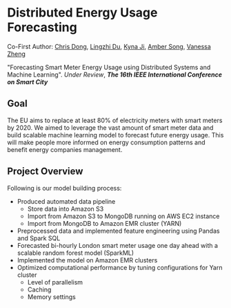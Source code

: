 # Distributed Energy Usage Forecasting
Co-First Author: [Chris Dong](https://github.com/dongchris), [Lingzhi Du](https://github.com/LenzDu), [Kyna Ji](https://github.com/feiran-kyna-ji), [Amber Song](https://github.com/ambersongzz), [Vanessa Zheng](https://github.com/VZ0624)

"Forecasting Smart Meter Energy Usage using Distributed Systems and Machine Learning". *Under Review*, ***The 16th IEEE International Conference on Smart City***

## Goal
The EU aims to replace at least 80% of electricity meters with smart meters by 2020. We aimed to leverage the vast amount of smart meter data and build scalable machine learning model to forecast future energy usage. This will make people more informed on energy consumption patterns and benefit energy companies management.

## Project Overview
Following is our model building process:
* Produced automated data pipeline
  - Store data into Amazon S3
  - Import from Amazon S3 to MongoDB running on AWS EC2 instance 
  - Import from MongoDB to Amazon EMR cluster (YARN)
* Preprocessed data and implemented feature engineering using Pandas and Spark SQL
* Forecasted bi-hourly London smart meter usage one day ahead with a scalable random forest model (SparkML)
* Implemented the model on Amazon EMR clusters
* Optimized computational performance by tuning configurations for Yarn cluster
  - Level of parallelism
  - Caching
  - Memory settings


